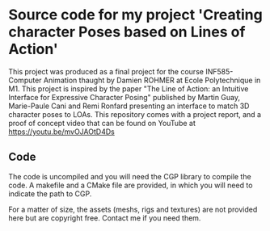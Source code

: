 # Source code for my project 'Creating character Poses based on Lines of Action'

This project was produced as a final project for the course INF585-Computer Animation thaught by Damien ROHMER at Ecole Polytechnique in M1.
This project is inspired by the paper "The Line of Action: an Intuitive Interface for Expressive Character Posing" published by Martin Guay, Marie-Paule Cani and Remi Ronfard presenting an interface to match 3D character poses to LOAs.
This repository comes with a project report, and a proof of concept video that can be found on YouTube at https://youtu.be/mvOJAOtD4Ds

## Code

The code is uncompiled and you will need the CGP library to compile the code. 
A makefile and a CMake file are provided, in which you will need to indicate the path to CGP.

For a matter of size, the assets (meshs, rigs and textures) are not provided here but are copyright free. Contact me if you need them.


